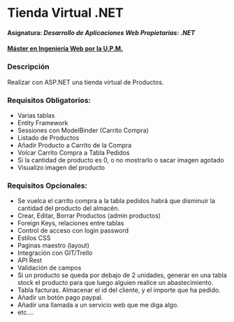 # Tienda Virtual .NET

#### Asignatura: *Desarrollo de Aplicaciones Web Propietarias: .NET*
#### [Máster en Ingeniería Web por la U.P.M.](http://miw.etsisi.upm.es)

### Descripción
Realizar con ASP.NET una tienda virtual de Productos.

### Requisitos Obligatorios:
- Varias tablas
- Entity Framework
- Sessiones con ModelBinder (Carrito Compra)
- Listado de Productos
- Añadir Producto a Carrito de la Compra
- Volcar Carrito Compra a Tabla Pedidos
- Si la cantidad de producto es 0, o no mostrarlo o sacar imagen agotado
- Visualizo imagen del producto

### Requisitos Opcionales:
- Se vuelca el carrito compra a la tabla pedidos habrá que disminuir la cantidad del producto del almacén.
- Crear, Editar, Borrar Productos (admin productos)
- Foreign Keys, relaciones entre tablas
- Control de acceso con login password
- Estilos CSS
- Paginas maestro (layout)
- Integración con GIT/Trello
- API Rest
- Validación de campos
- Si un producto se queda por debajo de 2 unidades, generar en una tabla stock el producto para que luego alguien realice un abastecimiento.
- Tabla facturas. Almacenar el id del cliente, y el importe que ha pedido.
- Añadir un botón pago paypal.
- Añadir una llamada a un servicio web que me diga algo.
- etc....
